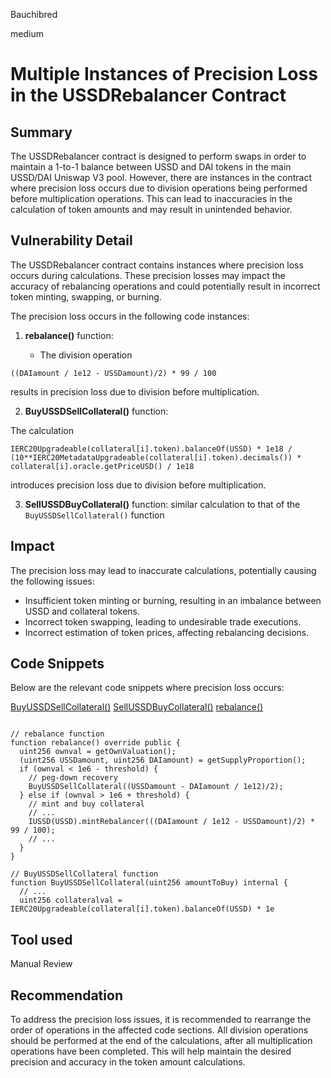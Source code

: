 Bauchibred

medium

# Multiple Instances of Precision Loss in the USSDRebalancer Contract

## Summary

The USSDRebalancer contract is designed to perform swaps in order to maintain a 1-to-1 balance between USSD and DAI tokens in the main USSD/DAI Uniswap V3 pool. However, there are instances in the contract where precision loss occurs due to division operations being performed before multiplication operations. This can lead to inaccuracies in the calculation of token amounts and may result in unintended behavior.

## Vulnerability Detail

The USSDRebalancer contract contains instances where precision loss occurs during calculations. These precision losses may impact the accuracy of rebalancing operations and could potentially result in incorrect token minting, swapping, or burning.

The precision loss occurs in the following code instances:

1. **rebalance()** function:

   - The division operation

```solidity
((DAIamount / 1e12 - USSDamount)/2) * 99 / 100
```

results in precision loss due to division before multiplication.

2. **BuyUSSDSellCollateral()** function:

The calculation

```solidity
IERC20Upgradeable(collateral[i].token).balanceOf(USSD) * 1e18 / (10**IERC20MetadataUpgradeable(collateral[i].token).decimals()) * collateral[i].oracle.getPriceUSD() / 1e18
```

introduces precision loss due to division before multiplication.

3. **SellUSSDBuyCollateral()** function:
   similar calculation to that of the `BuyUSSDSellCollateral()` function

## Impact

The precision loss may lead to inaccurate calculations, potentially causing the following issues:

- Insufficient token minting or burning, resulting in an imbalance between USSD and collateral tokens.
- Incorrect token swapping, leading to undesirable trade executions.
- Incorrect estimation of token prices, affecting rebalancing decisions.

## Code Snippets

Below are the relevant code snippets where precision loss occurs:

[BuyUSSDSellCollateral()](https://github.com/sherlock-audit/2023-05-USSD/blob/6d7a9fdfb1f1ed838632c25b6e1b01748d0bafda/ussd-contracts/contracts/USSDRebalancer.sol#L109-L140)
[SellUSSDBuyCollateral()](https://github.com/sherlock-audit/2023-05-USSD/blob/6d7a9fdfb1f1ed838632c25b6e1b01748d0bafda/ussd-contracts/contracts/USSDRebalancer.sol#L163-L205)
[rebalance()](https://github.com/sherlock-audit/2023-05-USSD/blob/6d7a9fdfb1f1ed838632c25b6e1b01748d0bafda/ussd-contracts/contracts/USSDRebalancer.sol#L92-L107)

```solidity

// rebalance function
function rebalance() override public {
  uint256 ownval = getOwnValuation();
  (uint256 USSDamount, uint256 DAIamount) = getSupplyProportion();
  if (ownval < 1e6 - threshold) {
    // peg-down recovery
    BuyUSSDSellCollateral((USSDamount - DAIamount / 1e12)/2);
  } else if (ownval > 1e6 + threshold) {
    // mint and buy collateral
    // ...
    IUSSD(USSD).mintRebalancer(((DAIamount / 1e12 - USSDamount)/2) * 99 / 100);
    // ...
  }
}

// BuyUSSDSellCollateral function
function BuyUSSDSellCollateral(uint256 amountToBuy) internal {
  // ...
  uint256 collateralval = IERC20Upgradeable(collateral[i].token).balanceOf(USSD) * 1e
```

## Tool used

Manual Review

## Recommendation

To address the precision loss issues, it is recommended to rearrange the order of operations in the affected code sections. All division operations should be performed at the end of the calculations, after all multiplication operations have been completed. This will help maintain the desired precision and accuracy in the token amount calculations.
